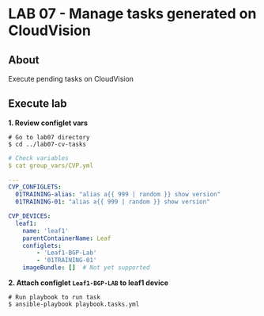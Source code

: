 # LAB 07 - Manage tasks generated on CloudVision

## About

Execute pending tasks on CloudVision

## Execute lab

__1. Review configlet vars__

```shell
# Go to lab07 directory
$ cd ../lab07-cv-tasks
```

```yaml
# Check variables
$ cat group_vars/CVP.yml

---
CVP_CONFIGLETS:
  01TRAINING-alias: "alias a{{ 999 | random }} show version"
  01TRAINING-01: "alias a{{ 999 | random }} show version"

CVP_DEVICES:
  leaf1:
    name: 'leaf1'
    parentContainerName: Leaf
    configlets:
        - 'Leaf1-BGP-Lab'
        - '01TRAINING-01'
    imageBundle: []  # Not yet supported
```

__2. Attach configlet `Leaf1-BGP-LAB` to leaf1 device__

```shell
# Run playbook to run task
$ ansible-playbook playbook.tasks.yml
```
